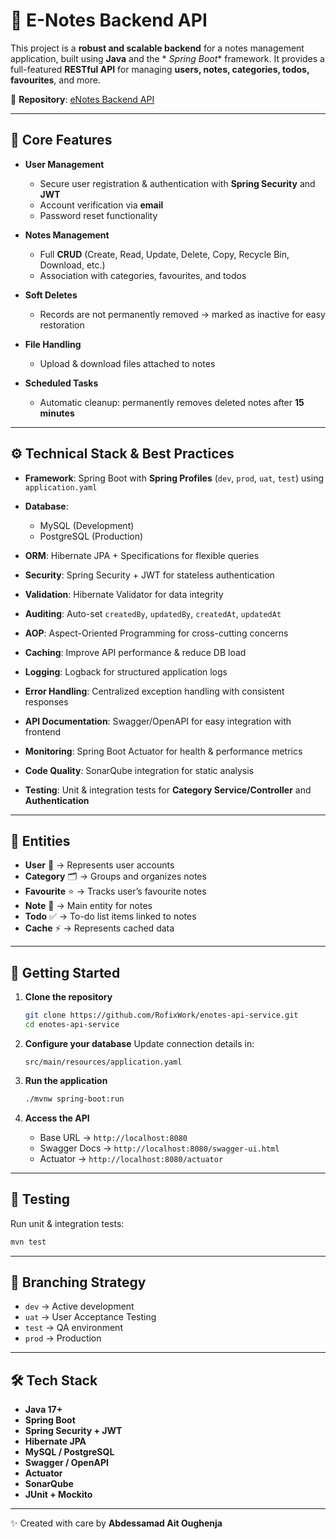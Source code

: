 # 📝 E-Notes Backend API

This project is a **robust and scalable backend** for a notes management application, built using **Java** and the *
*Spring Boot** framework.
It provides a full-featured **RESTful API** for managing **users, notes, categories, todos, favourites**, and more.

🔗 **Repository**: [eNotes Backend API](https://github.com/RofixWork/enotes-api-service)

---

## 🚀 Core Features

* **User Management**

    * Secure user registration & authentication with **Spring Security** and **JWT**
    * Account verification via **email**
    * Password reset functionality

* **Notes Management**

    * Full **CRUD** (Create, Read, Update, Delete, Copy, Recycle Bin, Download, etc.)
    * Association with categories, favourites, and todos

* **Soft Deletes**

    * Records are not permanently removed → marked as inactive for easy restoration

* **File Handling**

    * Upload & download files attached to notes

* **Scheduled Tasks**

    * Automatic cleanup: permanently removes deleted notes after **15 minutes**

---

## ⚙️ Technical Stack & Best Practices

* **Framework**: Spring Boot with **Spring Profiles** (`dev`, `prod`, `uat`, `test`) using `application.yaml`
* **Database**:

    * MySQL (Development)
    * PostgreSQL (Production)
* **ORM**: Hibernate JPA + Specifications for flexible queries
* **Security**: Spring Security + JWT for stateless authentication
* **Validation**: Hibernate Validator for data integrity
* **Auditing**: Auto-set `createdBy`, `updatedBy`, `createdAt`, `updatedAt`
* **AOP**: Aspect-Oriented Programming for cross-cutting concerns
* **Caching**: Improve API performance & reduce DB load
* **Logging**: Logback for structured application logs
* **Error Handling**: Centralized exception handling with consistent responses
* **API Documentation**: Swagger/OpenAPI for easy integration with frontend
* **Monitoring**: Spring Boot Actuator for health & performance metrics
* **Code Quality**: SonarQube integration for static analysis
* **Testing**: Unit & integration tests for **Category Service/Controller** and **Authentication**

---

## 📂 Entities

* **User** 👤 → Represents user accounts
* **Category** 🗂️ → Groups and organizes notes
* **Favourite** ⭐ → Tracks user’s favourite notes
* **Note** 📝 → Main entity for notes
* **Todo** ✅ → To-do list items linked to notes
* **Cache** ⚡ → Represents cached data

---

## 🏁 Getting Started

1. **Clone the repository**

   ```bash
   git clone https://github.com/RofixWork/enotes-api-service.git
   cd enotes-api-service
   ```

2. **Configure your database**
   Update connection details in:

   ```
   src/main/resources/application.yaml
   ```

3. **Run the application**

   ```bash
   ./mvnw spring-boot:run
   ```

4. **Access the API**

    * Base URL → `http://localhost:8080`
    * Swagger Docs → `http://localhost:8080/swagger-ui.html`
    * Actuator → `http://localhost:8080/actuator`

---

## 🧪 Testing

Run unit & integration tests:

```bash
mvn test
```

---

## 🌱 Branching Strategy

* `dev` → Active development
* `uat` → User Acceptance Testing
* `test` → QA environment
* `prod` → Production

---

## 🛠️ Tech Stack

* **Java 17+**
* **Spring Boot**
* **Spring Security + JWT**
* **Hibernate JPA**
* **MySQL / PostgreSQL**
* **Swagger / OpenAPI**
* **Actuator**
* **SonarQube**
* **JUnit + Mockito**

---
✨ Created with care by **Abdessamad Ait Oughenja**